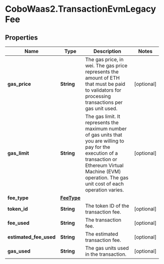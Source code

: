 # CoboWaas2.TransactionEvmLegacyFee

## Properties

Name | Type | Description | Notes
------------ | ------------- | ------------- | -------------
**gas_price** | **String** | The gas price, in wei. The gas price represents the amount of ETH that must be paid to validators for processing transactions per gas unit used. | [optional] 
**gas_limit** | **String** | The gas limit. It represents the maximum number of gas units that you are willing to pay for the execution of a transaction or Ethereum Virtual Machine (EVM) operation. The gas unit cost of each operation varies. | [optional] 
**fee_type** | [**FeeType**](FeeType.md) |  | 
**token_id** | **String** | The token ID of the transaction fee. | [optional] 
**fee_used** | **String** | The transaction fee. | [optional] 
**estimated_fee_used** | **String** | The estimated transaction fee. | [optional] 
**gas_used** | **String** | The gas units used in the transaction. | [optional] 


